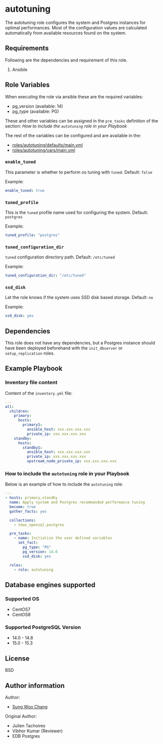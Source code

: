 # autotuning

The autotuning role configures the system and Postgres instances for optimal
performances. Most of the configuration values are calculated automatically
from available resources found on the system.

## Requirements

Following are the dependencies and requirement of this role.

1. Ansible

## Role Variables

When executing the role via ansible these are the required variables:

- pg_version (available: 14)
- pg_type (available: PG)

These and other variables can be assigned in the `pre_tasks` definition of the
section: _How to include the `autotuning` role in your Playbook_

The rest of the variables can be configured and are available in the:

- [roles/autotuning/defaults/main.yml](./defaults/main.yml)
- [roles/autotuning/vars/main.yml](./vars/main.yml)

### `enable_tuned`

This parameter is whether to perform os tuning with `tuned`. Default: `false`

Example:

``` yaml
enable_tuned: true
```

### `tuned_profile`

This is the `tuned` profile name used for configuring the system. Default: `postgres`

Example:

```yaml
tuned_profile: "postgres"
```

### `tuned_configuration_dir`

`tuned` configuration directory path. Default: `/etc/tuned`

Example:

```yaml
tuned_configuration_dir: "/etc/tuned"
```

### `ssd_disk`

Let the role knows if the system uses SSD disk based storage. Default: `no`

Example:

```yaml
ssd_disk: yes
```

## Dependencies

This role does not have any dependencies, but a Postgres instance should have
been deployed beforehand with the `init_dbserver` or `setup_replication` roles.

## Example Playbook

### Inventory file content

Content of the `inventory.yml` file:

```yaml
---
all:
  children:
    primary:
      hosts:
        primary1:
          ansible_host: xxx.xxx.xxx.xxx
          private_ip: xxx.xxx.xxx.xxx
    standby:
      hosts:
        standby1:
          ansible_host: xxx.xxx.xxx.xxx
          private_ip: xxx.xxx.xxx.xxx
          upstream_node_private_ip: xxx.xxx.xxx.xxx
```

### How to include the `autotuning` role in your Playbook

Below is an example of how to include the `autotuning` role:

```yaml
---
- hosts: primary,standby
  name: Apply system and Postgres recommanded performance tuning
  become: true
  gather_facts: yes

  collections:
    - tmax_opensql.postgres

  pre_tasks:
    - name: Initialize the user defined variables
      set_fact:
        pg_type: "PG"
        pg_version: 14.6
        ssd_disk: yes

  roles:
    - role: autotuning
```

## Database engines supported
### Supported OS
- CentOS7
- CentOS8

### Supported PostgreSQL Version
- 14.0 - 14.8
- 15.0 - 15.3

## License

BSD

## Author information

Author:

- [Sung Woo Chang](https://github.com/dbxpert)

Original Author:

- Julien Tachoires
- Vibhor Kumar (Reviewer)
- EDB Postgres
